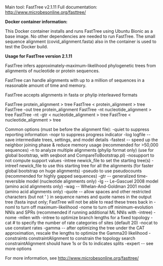 Main tool: FastTree v2.1.11
Full documentation: http://www.microbesonline.org/fasttree/

**Docker container information:**

This Docker container installs and runs FastTree using Ubuntu Bionic as a base image. No other dependencies are needed to run FastTree.
The small sequence alignment (covid_alignment.fasta) also in the container is used to test the Docker build.

**Usage for FastTree version 2.1.11**

FastTree infers approximately-maximum-likelihood phylogenetic trees from alignments of nucleotide or protein sequences. 

FastTree can handle alignments with up to a million of sequences in a reasonable amount of time and memory. 

FastTree accepts alignments in fasta or phylip interleaved formats

FastTree protein_alignment > tree
FastTree < protein_alignment > tree
FastTree -out tree protein_alignment
FastTree -nt nucleotide_alignment > tree
FastTree -nt -gtr < nucleotide_alignment > tree
FastTree < nucleotide_alignment > tree
 
Common options (must be before the alignment file):
  -quiet to suppress reporting information
  -nopr to suppress progress indicator
  -log logfile -- save intermediate trees, settings, and model details
  -fastest -- speed up the neighbor joining phase & reduce memory usage (recommended for >50,000 sequences)
  -n <number> to analyze multiple alignments (phylip format only) (use for global bootstrap, with seqboot and CompareToBootstrap.pl)
  -nosupport to not compute support values
  -intree newick_file to set the starting tree(s)
  -intree1 newick_file to use this starting tree for all the alignments (for faster global bootstrap on huge alignments)
  -pseudo to use pseudocounts (recommended for highly gapped sequences)
  -gtr -- generalized time-reversible model (nucleotide alignments only)
  -lg -- Le-Gascuel 2008 model (amino acid alignments only)
  -wag -- Whelan-And-Goldman 2001 model (amino acid alignments only)
  -quote -- allow spaces and other restricted characters (but not ' ) in
    sequence names and quote names in the output tree (fasta input only;
    FastTree will not be able to read these trees back in
  -noml to turn off maximum-likelihood
  -nome to turn off minimum-evolution NNIs and SPRs
    (recommended if running additional ML NNIs with -intree)
  -nome -mllen with -intree to optimize branch lengths for a fixed topology
  -cat # to specify the number of rate categories of sites (default 20)
  -nocat to use constant rates
  -gamma -- after optimizing the tree under the CAT approximation, rescale the lengths to optimize the Gamma20 likelihood
  -constraints constraintAlignment to constrain the topology search constraintAlignment should have 1s or 0s to indicates splits
  -expert -- see more options
  
  For more information, see http://www.microbesonline.org/fasttree/
